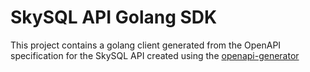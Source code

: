 # SkySQL API Golang SDK

This project contains a golang client generated from the OpenAPI specification for the SkySQL API created using the [openapi-generator](https://openapi-generator.tech/)
